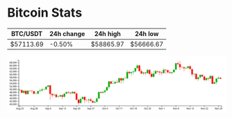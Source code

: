 # Bitcoin Stats

BTC/USDT|24h change|24h high|24h low|
|---|---|---|---|
|$57113.69|-0.50%|$58865.97|$56666.67|

<img src="./chart.svg">
